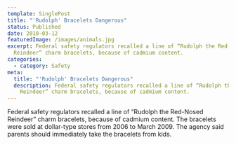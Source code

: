 ```yaml
---
template: SinglePost
title: "'Rudolph' Bracelets Dangerous"
status: Published
date: 2010-03-12
featuredImage: /images/animals.jpg
excerpt: Federal safety regulators recalled a line of “Rudolph the Red-Nosed
  Reindeer” charm bracelets, because of cadmium content.
categories:
  - category: Safety
meta:
  title: "'Rudolph' Bracelets Dangerous"
  description: Federal safety regulators recalled a line of “Rudolph the Red-Nosed
    Reindeer” charm bracelets, because of cadmium content.
---
```

<!--StartFragment-->

Federal safety regulators recalled a line of “Rudolph the Red-Nosed Reindeer” charm bracelets, because of cadmium content. The bracelets were sold at dollar-type stores from 2006 to March 2009. The agency said parents should immediately take the bracelets from kids.

<!--EndFragment-->